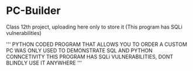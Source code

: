 # PC-Builder
Class 12th project, uploading here only to store it (This program has SQLi vulnerabilities)


'''
PYTHON CODED PROGRAM THAT ALLOWS YOU TO ORDER A CUSTOM PC
WAS ONLY USED TO DEMONSTRATE SQL AND PYTHON CONNCETIVITY
THIS PROGRAM HAS SQLi VULNERABILITIES, DONT BLINDLY USE IT ANYWHERE
'''
